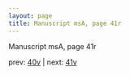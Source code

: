 ```yaml
---
layout: page
title: Manuscript msA, page 41r
---
```


Manuscript msA, page 41r

prev:  [40v](../40v) | next:  [41v](../41v)